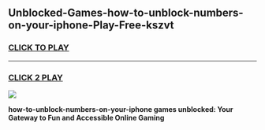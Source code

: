 
## Unblocked-Games-how-to-unblock-numbers-on-your-iphone-Play-Free-kszvt
<h3>
<a href="https://premium76.site?title=how-to-unblock-numbers-on-your-iphone&ref=21A">CLICK TO PLAY</a></h3>
<hr>

<h3>
<a href="https://premium76.site?title=how-to-unblock-numbers-on-your-iphone&ref=21A">CLICK 2 PLAY</a>
  
</h3>

<a href="https://premium76.site?title=how-to-unblock-numbers-on-your-iphone&ref=21A"><img src="https://clearcache.store/games.png"></a>


**how-to-unblock-numbers-on-your-iphone games unblocked: Your Gateway to Fun and Accessible Online Gaming**
